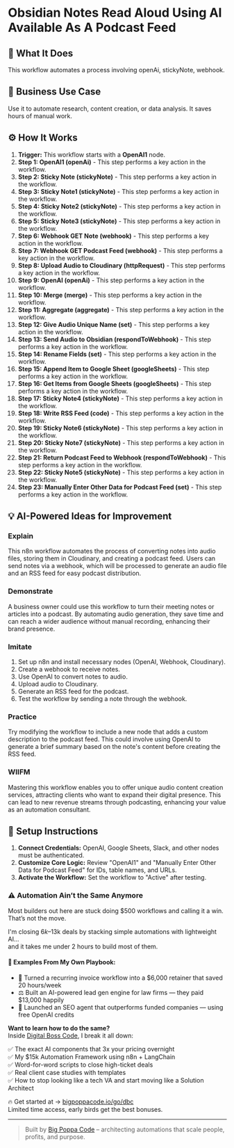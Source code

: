 # Obsidian Notes Read Aloud Using AI  Available As A Podcast Feed

## 🚀 What It Does
This workflow automates a process involving openAi, stickyNote, webhook.

## 💼 Business Use Case
Use it to automate research, content creation, or data analysis. It saves hours of manual work.

## ⚙️ How It Works
1.  **Trigger:** This workflow starts with a **OpenAI1** node.
2. **Step 1: OpenAI1 (openAi)** - This step performs a key action in the workflow.
3. **Step 2: Sticky Note (stickyNote)** - This step performs a key action in the workflow.
4. **Step 3: Sticky Note1 (stickyNote)** - This step performs a key action in the workflow.
5. **Step 4: Sticky Note2 (stickyNote)** - This step performs a key action in the workflow.
6. **Step 5: Sticky Note3 (stickyNote)** - This step performs a key action in the workflow.
7. **Step 6: Webhook GET Note (webhook)** - This step performs a key action in the workflow.
8. **Step 7: Webhook GET Podcast Feed (webhook)** - This step performs a key action in the workflow.
9. **Step 8: Upload Audio to Cloudinary (httpRequest)** - This step performs a key action in the workflow.
10. **Step 9: OpenAI (openAi)** - This step performs a key action in the workflow.
11. **Step 10: Merge (merge)** - This step performs a key action in the workflow.
12. **Step 11: Aggregate (aggregate)** - This step performs a key action in the workflow.
13. **Step 12: Give Audio Unique Name (set)** - This step performs a key action in the workflow.
14. **Step 13: Send Audio to Obsidian (respondToWebhook)** - This step performs a key action in the workflow.
15. **Step 14: Rename Fields (set)** - This step performs a key action in the workflow.
16. **Step 15: Append Item to Google Sheet (googleSheets)** - This step performs a key action in the workflow.
17. **Step 16: Get Items from Google Sheets (googleSheets)** - This step performs a key action in the workflow.
18. **Step 17: Sticky Note4 (stickyNote)** - This step performs a key action in the workflow.
19. **Step 18: Write RSS Feed (code)** - This step performs a key action in the workflow.
20. **Step 19: Sticky Note6 (stickyNote)** - This step performs a key action in the workflow.
21. **Step 20: Sticky Note7 (stickyNote)** - This step performs a key action in the workflow.
22. **Step 21: Return Podcast Feed to Webhook (respondToWebhook)** - This step performs a key action in the workflow.
23. **Step 22: Sticky Note5 (stickyNote)** - This step performs a key action in the workflow.
24. **Step 23: Manually Enter Other Data for Podcast Feed (set)** - This step performs a key action in the workflow.

## 💡 AI-Powered Ideas for Improvement
### Explain
This n8n workflow automates the process of converting notes into audio files, storing them in Cloudinary, and creating a podcast feed. Users can send notes via a webhook, which will be processed to generate an audio file and an RSS feed for easy podcast distribution.

### Demonstrate
A business owner could use this workflow to turn their meeting notes or articles into a podcast. By automating audio generation, they save time and can reach a wider audience without manual recording, enhancing their brand presence.

### Imitate
1. Set up n8n and install necessary nodes (OpenAI, Webhook, Cloudinary).
2. Create a webhook to receive notes.
3. Use OpenAI to convert notes to audio.
4. Upload audio to Cloudinary.
5. Generate an RSS feed for the podcast.
6. Test the workflow by sending a note through the webhook.

### Practice
Try modifying the workflow to include a new node that adds a custom description to the podcast feed. This could involve using OpenAI to generate a brief summary based on the note's content before creating the RSS feed.

### WIIFM
Mastering this workflow enables you to offer unique audio content creation services, attracting clients who want to expand their digital presence. This can lead to new revenue streams through podcasting, enhancing your value as an automation consultant.

## 🔧 Setup Instructions
1. **Connect Credentials:** OpenAI, Google Sheets, Slack, and other nodes must be authenticated.
2. **Customize Core Logic:** Review "OpenAI1" and "Manually Enter Other Data for Podcast Feed" for IDs, table names, and URLs.
3. **Activate the Workflow:** Set the workflow to "Active" after testing.

### ⚠️ Automation Ain’t the Same Anymore

Most builders out here are stuck doing $500 workflows and calling it a win.  
That’s not the move.  

I'm closing $6k–$13k deals by stacking simple automations with lightweight AI...  
and it takes me under 2 hours to build most of them.

#### 🧠 Examples From My Own Playbook:
- 🔁 Turned a recurring invoice workflow into a $6,000 retainer that saved 20 hours/week  
- ⚖️ Built an AI-powered lead gen engine for law firms — they paid $13,000 happily  
- 🚀 Launched an SEO agent that outperforms funded companies — using free OpenAI credits  

**Want to learn how to do the same?**  
Inside [Digital Boss Code](https://bigpoppacode.io/go/dbc), I break it all down:

✅ The exact AI components that 3x your pricing overnight  
✅ My $15k Automation Framework using n8n + LangChain  
✅ Word-for-word scripts to close high-ticket deals  
✅ Real client case studies with templates  
✅ How to stop looking like a tech VA and start moving like a Solution Architect  

🔥 Get started at → [bigpoppacode.io/go/dbc](https://bigpoppacode.io/go/dbc)  
Limited time access, early birds get the best bonuses.

---
> Built by [Big Poppa Code](https://bigpoppacode.io) – architecting automations that scale people, profits, and purpose.
